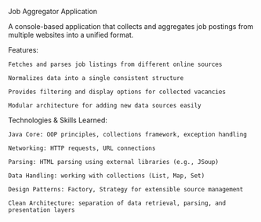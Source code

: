 Job Aggregator Application

A console-based application that collects and aggregates job postings from multiple websites into a unified format.

Features:

    Fetches and parses job listings from different online sources

    Normalizes data into a single consistent structure

    Provides filtering and display options for collected vacancies

    Modular architecture for adding new data sources easily

Technologies & Skills Learned:

    Java Core: OOP principles, collections framework, exception handling

    Networking: HTTP requests, URL connections

    Parsing: HTML parsing using external libraries (e.g., JSoup)

    Data Handling: working with collections (List, Map, Set)

    Design Patterns: Factory, Strategy for extensible source management

    Clean Architecture: separation of data retrieval, parsing, and presentation layers
